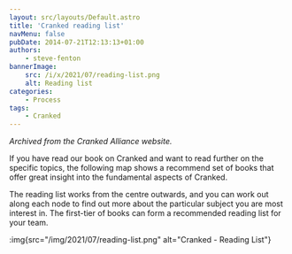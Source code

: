 ```yaml
---
layout: src/layouts/Default.astro
title: 'Cranked reading list'
navMenu: false
pubDate: 2014-07-21T12:13:13+01:00
authors:
    - steve-fenton
bannerImage:
    src: /i/x/2021/07/reading-list.png
    alt: Reading list
categories:
    - Process
tags:
    - Cranked
---
```


*Archived from the Cranked Alliance website.*

If you have read our book on Cranked and want to read further on the specific topics, the following map shows a recommend set of books that offer great insight into the fundamental aspects of Cranked.

The reading list works from the centre outwards, and you can work out along each node to find out more about the particular subject you are most interest in. The first-tier of books can form a recommended reading list for your team.

:img{src="/img/2021/07/reading-list.png" alt="Cranked - Reading List"}